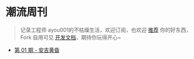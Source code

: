 # 潮流周刊

> 记录工程师 ayou001的不枯燥生活，欢迎订阅，也欢迎 [推荐](https://github.com/tw93/weekly/discussions/22) 你的好东西，Fork 自用可见 [开发文档](https://github.com/tw93/weekly/blob/main/Deploy.md)，期待你玩得开心~

- [第 01 期 - 安吉黄昏](https://weekly.tw93.fun/posts/01-安吉黄昏)
